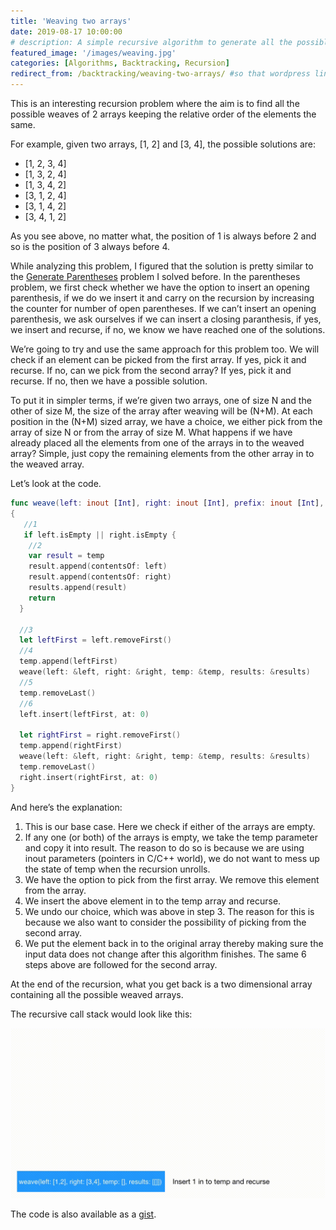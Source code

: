 ```yaml
---
title: 'Weaving two arrays'
date: 2019-08-17 10:00:00
# description: A simple recursive algorithm to generate all the possible weaves of two arrays keeping the relative order of the elements.
featured_image: '/images/weaving.jpg'
categories: [Algorithms, Backtracking, Recursion]
redirect_from: /backtracking/weaving-two-arrays/ #so that wordpress links out on the internet will bring users here.
---
```

This is an interesting recursion problem where the aim is to find all the possible weaves of 2 arrays keeping the relative order of the elements the same.

For example, given two arrays, [1, 2] and [3, 4], the possible solutions are:
* [1, 2, 3, 4]
* [1, 3, 2, 4]
* [1, 3, 4, 2]
* [3, 1, 2, 4]
* [3, 1, 4, 2]
* [3, 4, 1, 2]

As you see above, no matter what, the position of 1 is always before 2 and so is the position of 3 always before 4.

While analyzing this problem, I figured that the solution is pretty similar to the [Generate Parentheses](http://mohit.athwani.net/leetcode/leetcode-22-generate-parentheses/) problem I solved before. In the parentheses problem, we first check whether we have the option to insert an opening parenthesis, if we do we insert it and carry on the recursion by increasing the counter for number of open parentheses. If we can’t insert an opening parenthesis, we ask ourselves if we can insert a closing paranthesis, if yes, we insert and recurse, if no, we know we have reached one of the solutions.

We’re going to try and use the same approach for this problem too. We will check if an element can be picked from the first array. If yes, pick it and recurse. If no, can we pick from the second array? If yes, pick it and recurse. If no, then we have a possible solution.

To put it in simpler terms, if we’re given two arrays, one of size N and the other of size M, the size of the array after weaving will be (N+M). At each position in the (N+M) sized array, we have a choice, we either pick from the array of size N or from the array of size M. What happens if we have already placed all the elements from one of the arrays in to the weaved array? Simple, just copy the remaining elements from the other array in to the weaved array.

Let’s look at the code.

```swift
func weave(left: inout [Int], right: inout [Int], prefix: inout [Int], results: inout [[Int]])
{
   //1
   if left.isEmpty || right.isEmpty {
    //2 
    var result = temp
    result.append(contentsOf: left)
    result.append(contentsOf: right)
    results.append(result)
    return
  }
  
  //3
  let leftFirst = left.removeFirst()
  //4
  temp.append(leftFirst)
  weave(left: &left, right: &right, temp: &temp, results: &results)
  //5
  temp.removeLast()
  //6
  left.insert(leftFirst, at: 0)
  
  let rightFirst = right.removeFirst()
  temp.append(rightFirst)
  weave(left: &left, right: &right, temp: &temp, results: &results)
  temp.removeLast()
  right.insert(rightFirst, at: 0)
}
```
And here’s the explanation:

1. This is our base case. Here we check if either of the arrays are empty.
2. If any one (or both) of the arrays is empty, we take the temp parameter and copy it into result. The reason to do so is because we are using inout parameters (pointers in C/C++ world), we do not want to mess up the state of temp when the recursion unrolls.
3. We have the option to pick from the first array. We remove this element from the array.
4. We insert the above element in to the temp array and recurse.
5. We undo our choice, which was above in step 3. The reason for this is because we also want to consider the possibility of picking from the second array.
6. We put the element back in to the original array thereby making sure the input data does not change after this algorithm finishes.
The same 6 steps above are followed for the second array.

At the end of the recursion, what you get back is a two dimensional array containing all the possible weaved arrays.

The recursive call stack would look like this:

![](/images/weaving.gif)

The code is also available as a [gist](https://gist.github.com/mohitathwani/ed220e4bdd5d9fcddde528ebf1487730).